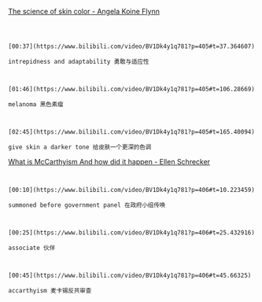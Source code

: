 [The science of skin color - Angela Koine Flynn](https://www.bilibili.com/video/BV1Dk4y1q781?p=405)

```ad-note



[00:37](https://www.bilibili.com/video/BV1Dk4y1q781?p=405#t=37.364607)

intrepidness and adaptability 勇敢与适应性

```

```ad-note


[01:46](https://www.bilibili.com/video/BV1Dk4y1q781?p=405#t=106.28669)

melanoma 黑色素瘤

```
```ad-note


[02:45](https://www.bilibili.com/video/BV1Dk4y1q781?p=405#t=165.40094)

give skin a darker tone 给皮肤一个更深的色调

```


[What is McCarthyism And how did it happen - Ellen Schrecker](https://www.bilibili.com/video/BV1Dk4y1q781?p=406)

```ad-note


[00:10](https://www.bilibili.com/video/BV1Dk4y1q781?p=406#t=10.223459)

summoned before government panel 在政府小组传唤 

```

```ad-note


[00:25](https://www.bilibili.com/video/BV1Dk4y1q781?p=406#t=25.432916)

associate 伙伴

```


```ad-note


[00:45](https://www.bilibili.com/video/BV1Dk4y1q781?p=406#t=45.66325)

accarthyism 麦卡锡反共审查 

```